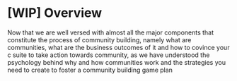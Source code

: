# \[WIP\] Overview

Now that we are well versed with almost all the major components that constitute the process of community building, namely what are communities, what are the business outcomes of it and how to covince your c suite to take action towards community, as we have understood the psychology behind why and how communities work and the strategies you need to create to foster a community building game plan

